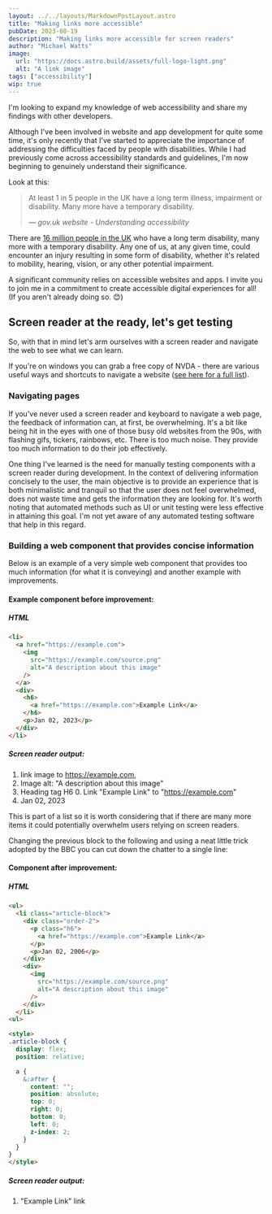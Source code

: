 ```yaml
---
layout: ../../layouts/MarkdownPostLayout.astro
title: "Making links more accessible"
pubDate: 2023-08-19
description: "Making links more accessible for screen readers"
author: "Michael Watts"
image:
  url: "https://docs.astro.build/assets/full-logo-light.png"
  alt: "A link image"
tags: ["accessibility"]
wip: true
---
```


I'm looking to expand my knowledge of web accessibility and share my findings with other developers.

Although I've been involved in website and app development for quite some time, it's only recently that I've started to appreciate the importance of addressing the difficulties faced by people with disabilities. While I had previously come across accessibility standards and guidelines, I'm now beginning to genuinely understand their significance.

Look at this:

> At least 1 in 5 people in the UK have a long term illness, impairment or disability. Many more have a temporary disability.
>
> &mdash; <cite>gov.uk website - Understanding accessibility</cite>

There are [16 million people in the UK](https://www.scope.org.uk/media/disability-facts-figures/) who have a long term disability, many more with a temporary disability. Any one of us, at any given time, could encounter an injury resulting in some form of disability, whether it's related to mobility, hearing, vision, or any other potential impairment.

A significant community relies on accessible websites and apps. I invite you to join me in a commitment to create accessible digital experiences for all! (If you aren't already doing so. 😊)

## Screen reader at the ready, let's get testing

So, with that in mind let's arm ourselves with a screen reader and navigate the web to see what we can learn.

If you're on windows you can grab a free copy of NVDA - there are various useful ways and shortcuts to navigate a website ([see here for a full list](https://webaim.org/resources/shortcuts/nvda)).

### Navigating pages

If you've never used a screen reader and keyboard to navigate a web page, the feedback of information can, at first, be overwhelming. It's a bit like being hit in the eyes with one of those busy old websites from the 90s, with flashing gifs, tickers, rainbows, etc. There is too much noise. They provide too much information to do their job effectively.

One thing I've learned is the need for manually testing components with a screen reader during development. In the context of delivering information concisely to the user, the main objective is to provide an experience that is both minimalistic and tranquil so that the user does not feel overwhelmed, does not waste time and gets the information they are looking for. It's worth noting that automated methods such as UI or unit testing were less effective in attaining this goal. I'm not yet aware of any automated testing software that help in this regard.

### Building a web component that provides concise information

Below is an example of a very simple web component that provides too much information (for what it is conveying) and another example with improvements.

#### Example component before improvement:

##### HTML

```html
<li>
  <a href="https://example.com">
    <img
      src="https://example.com/source.png"
      alt="A description about this image"
    />
  </a>
  <div>
    <h6>
      <a href="https://example.com">Example Link</a>
    </h6>
    <p>Jan 02, 2023</p>
  </div>
</li>
```
##### Screen reader output:

1. link image to https://example.com,
2. Image alt: "A description about this image"
3. Heading tag H6 0. Link "Example Link" to "https://example.com"
4. Jan 02, 2023

This is part of a list so it is worth considering that if there are many more items it could potentially overwhelm users relying on screen readers.

Changing the previous block to the following and using a neat little trick adopted by the BBC you can cut down the chatter to a single line:

#### Component after improvement:

##### HTML

```html
<ul>
  <li class="article-block">
    <div class="order-2">
      <p class="h6">
        <a href="https://example.com">Example Link</a>
      </p>
      <p>Jan 02, 2006</p>
    </div>
    <div>
      <img
        src="https://example.com/source.png"
        alt="A description about this image"
      />
    </div>
  </li>
<ul>

<style>
.article-block {
  display: flex;
  position: relative;

  a {
    &:after {
      content: "";
      position: absolute;
      top: 0;
      right: 0;
      bottom: 0;
      left: 0;
      z-index: 2;
    }
  }
}
</style>
```
##### Screen reader output:
1. "Example Link" link
